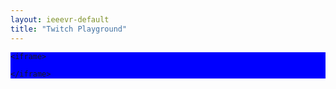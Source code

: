 ```yaml
---
layout: ieeevr-default
title: "Twitch Playground"
---
```



<div style="background-color: blue">
    
    <iframe>
    
    </iframe>
    
</div>